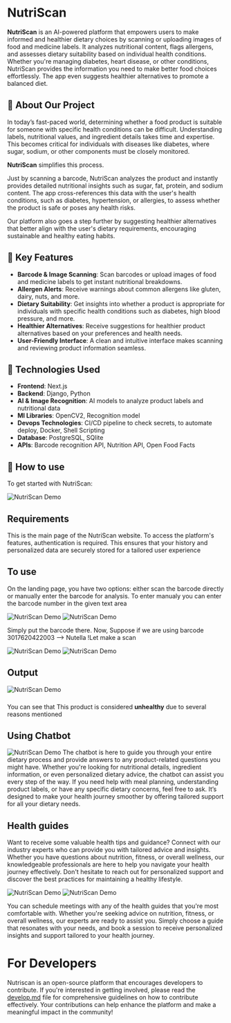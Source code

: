# NutriScan

**NutriScan** is an AI-powered platform that empowers users to make informed and healthier dietary choices by scanning or uploading images of food and medicine labels. It analyzes nutritional content, flags allergens, and assesses dietary suitability based on individual health conditions. Whether you're managing diabetes, heart disease, or other conditions, NutriScan provides the information you need to make better food choices effortlessly. The app even suggests healthier alternatives to promote a balanced diet.

## 🚀 About Our Project

In today’s fast-paced world, determining whether a food product is suitable for someone with specific health conditions can be difficult. Understanding labels, nutritional values, and ingredient details takes time and expertise. This becomes critical for individuals with diseases like diabetes, where sugar, sodium, or other components must be closely monitored.

**NutriScan** simplifies this process.

Just by scanning a barcode, NutriScan analyzes the product and instantly provides detailed nutritional insights such as sugar, fat, protein, and sodium content. The app cross-references this data with the user's health conditions, such as diabetes, hypertension, or allergies, to assess whether the product is safe or poses any health risks.

Our platform also goes a step further by suggesting healthier alternatives that better align with the user's dietary requirements, encouraging sustainable and healthy eating habits.

## 🎯 Key Features
- **Barcode & Image Scanning**: Scan barcodes or upload images of food and medicine labels to get instant nutritional breakdowns.
- **Allergen Alerts**: Receive warnings about common allergens like gluten, dairy, nuts, and more.
- **Dietary Suitability**: Get insights into whether a product is appropriate for individuals with specific health conditions such as diabetes, high blood pressure, and more.
- **Healthier Alternatives**: Receive suggestions for healthier product alternatives based on your preferences and health needs.
- **User-Friendly Interface**: A clean and intuitive interface makes scanning and reviewing product information seamless.

## 🔧 Technologies Used
- **Frontend**:  Next.js
- **Backend**: Django, Python
- **AI & Image Recognition**: AI models to analyze product labels and nutritional data
- **Ml Libraries**: OpenCV2, Recognition model
- **Devops Technologies**: CI/CD pipeline to check secrets, to automate deploy, Docker, Shell Scripting
- **Database**: PostgreSQL, SQlite
- **APIs**: Barcode recognition API, Nutrition API, Open Food Facts

## 🏁 How to use
To get started with NutriScan:


![NutriScan Demo](web_pages/page1.png)

## Requirements
This is the main page of the NutriScan website. To access the platform's features, authentication is required. This ensures that your history and personalized data are securely stored for a tailored user experience

## To use
On the landing page, you have two options: either scan the barcode directly or manually enter the barcode for analysis.
To enter manualy you can enter the barcode number in the given text area

![NutriScan Demo](web_pages/page3.png)
![NutriScan Demo](web_pages/page4.png)


Simply put the barcode there.
Now, Suppose if we are using barcode 3017620422003 --> Nutella
!Let make a scan

![NutriScan Demo](web_pages/page5.png)
![NutriScan Demo](web_pages/page6.png)

## Output 
![NutriScan Demo](web_pages/page7.png)


###
You can see that This product is considered **unhealthy** due to several reasons mentioned 
## Using Chatbot 
![NutriScan Demo](web_pages/page8.png)
The chatbot is here to guide you through your entire dietary process and provide answers to any product-related questions you might have. Whether you're looking for nutritional details, ingredient information, or even personalized dietary advice, the chatbot can assist you every step of the way. If you need help with meal planning, understanding product labels, or have any specific dietary concerns, feel free to ask. It’s designed to make your health journey smoother by offering tailored support for all your dietary needs.

## Health guides

Want to receive some valuable health tips and guidance? Connect with our industry experts who can provide you with tailored advice and insights. Whether you have questions about nutrition, fitness, or overall wellness, our knowledgeable professionals are here to help you navigate your health journey effectively. Don't hesitate to reach out for personalized support and discover the best practices for maintaining a healthy lifestyle.

![NutriScan Demo](web_pages/page9.png)
![NutriScan Demo](web_pages/page10.png)

You can schedule meetings with any of the health guides that you're most comfortable with. Whether you're seeking advice on nutrition, fitness, or overall wellness, our experts are ready to assist you. Simply choose a guide that resonates with your needs, and book a session to receive personalized insights and support tailored to your health journey.

# For Developers 
Nutriscan is an open-source platform that encourages developers to contribute. If you're interested in getting involved, please read the [develop.md](link-to-develop.md) file for comprehensive guidelines on how to contribute effectively. Your contributions can help enhance the platform and make a meaningful impact in the community!
